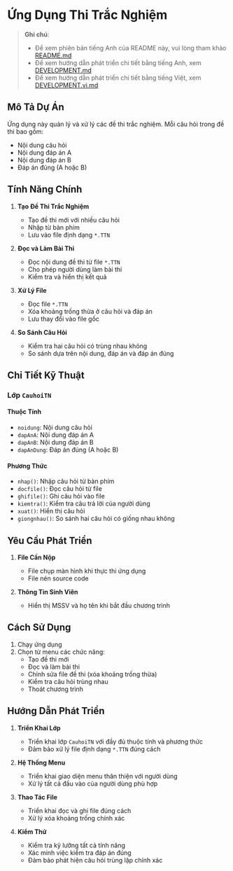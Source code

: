 # Ứng Dụng Thi Trắc Nghiệm

> **Ghi chú**: 
> - Để xem phiên bản tiếng Anh của README này, vui lòng tham khảo [README.md](README.md)
> - Để xem hướng dẫn phát triển chi tiết bằng tiếng Anh, xem [DEVELOPMENT.md](DEVELOPMENT.md)
> - Để xem hướng dẫn phát triển chi tiết bằng tiếng Việt, xem [DEVELOPMENT.vi.md](DEVELOPMENT.vi.md)

## Mô Tả Dự Án

Ứng dụng này quản lý và xử lý các đề thi trắc nghiệm. Mỗi câu hỏi trong đề thi bao gồm:
- Nội dung câu hỏi
- Nội dung đáp án A
- Nội dung đáp án B
- Đáp án đúng (A hoặc B)

## Tính Năng Chính

1. **Tạo Đề Thi Trắc Nghiệm**
   - Tạo đề thi mới với nhiều câu hỏi
   - Nhập từ bàn phím
   - Lưu vào file định dạng `*.TTN`

2. **Đọc và Làm Bài Thi**
   - Đọc nội dung đề thi từ file `*.TTN`
   - Cho phép người dùng làm bài thi
   - Kiểm tra và hiển thị kết quả

3. **Xử Lý File**
   - Đọc file `*.TTN`
   - Xóa khoảng trống thừa ở câu hỏi và đáp án
   - Lưu thay đổi vào file gốc

4. **So Sánh Câu Hỏi**
   - Kiểm tra hai câu hỏi có trùng nhau không
   - So sánh dựa trên nội dung, đáp án và đáp án đúng

## Chi Tiết Kỹ Thuật

### Lớp `CauhoiTN`

#### Thuộc Tính
- `noidung`: Nội dung câu hỏi
- `dapAnA`: Nội dung đáp án A
- `dapAnB`: Nội dung đáp án B
- `dapAnDung`: Đáp án đúng (A hoặc B)

#### Phương Thức
- `nhap()`: Nhập câu hỏi từ bàn phím
- `docfile()`: Đọc câu hỏi từ file
- `ghifile()`: Ghi câu hỏi vào file
- `kiemtra()`: Kiểm tra câu trả lời của người dùng
- `xuat()`: Hiển thị câu hỏi
- `giongnhau()`: So sánh hai câu hỏi có giống nhau không

## Yêu Cầu Phát Triển

1. **File Cần Nộp**
   - File chụp màn hình khi thực thi ứng dụng
   - File nén source code

2. **Thông Tin Sinh Viên**
   - Hiển thị MSSV và họ tên khi bắt đầu chương trình

## Cách Sử Dụng

1. Chạy ứng dụng
2. Chọn từ menu các chức năng:
   - Tạo đề thi mới
   - Đọc và làm bài thi
   - Chỉnh sửa file đề thi (xóa khoảng trống thừa)
   - Kiểm tra câu hỏi trùng nhau
   - Thoát chương trình

## Hướng Dẫn Phát Triển

1. **Triển Khai Lớp**
   - Triển khai lớp `CauhoiTN` với đầy đủ thuộc tính và phương thức
   - Đảm bảo xử lý file định dạng `*.TTN` đúng cách

2. **Hệ Thống Menu**
   - Triển khai giao diện menu thân thiện với người dùng
   - Xử lý tất cả đầu vào của người dùng phù hợp

3. **Thao Tác File**
   - Triển khai đọc và ghi file đúng cách
   - Xử lý xóa khoảng trống chính xác

4. **Kiểm Thử**
   - Kiểm tra kỹ lưỡng tất cả tính năng
   - Xác minh việc kiểm tra đáp án đúng
   - Đảm bảo phát hiện câu hỏi trùng lặp chính xác 